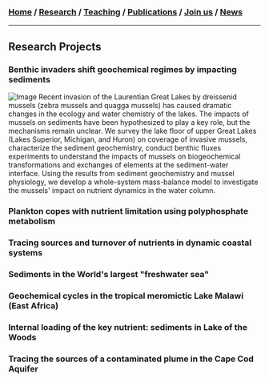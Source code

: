 ### [**Home**](README.md)  /  [**Research**](Research.md)  /  [**Teaching**](Teaching.md)   /  [**Publications**](Publications.md)  /  [**Join us**](Joinus.md)  /  [**News**](News.md) 
---

## Research Projects 

### Benthic invaders shift geochemical regimes by impacting sediments 
![Image](mussels.png|width=100) Recent invasion of the Laurentian Great Lakes by dreissenid mussels (zebra mussels and quagga mussels) has caused dramatic changes in the ecology and water chemistry of the lakes. The impacts of mussels on sediments have been hypothesized to play a key role, but the mechanisms remain unclear. We survey the lake floor of upper Great Lakes (Lakes Superior, Michigan, and Huron) on coverage of invasive mussels, characterize the sediment geochemistry, conduct benthic fluxes experiments to understand the impacts of mussels on biogeochemical transformations and exchanges of elements at the sediment-water interface. Using the results from sediment geochemistry and mussel physiology, we develop a whole-system mass-balance model to investigate the mussels' impact on nutrient dynamics in the water column. 

### Plankton copes with nutrient limitation using polyphosphate metabolism 

### Tracing sources and turnover of nutrients in dynamic coastal systems

### Sediments in the World's largest "freshwater sea"

### Geochemical cycles in the tropical meromictic Lake Malawi (East Africa)

### Internal loading of the key nutrient: sediments in Lake of the Woods

### Tracing the sources of a contaminated plume in the Cape Cod Aquifer 


